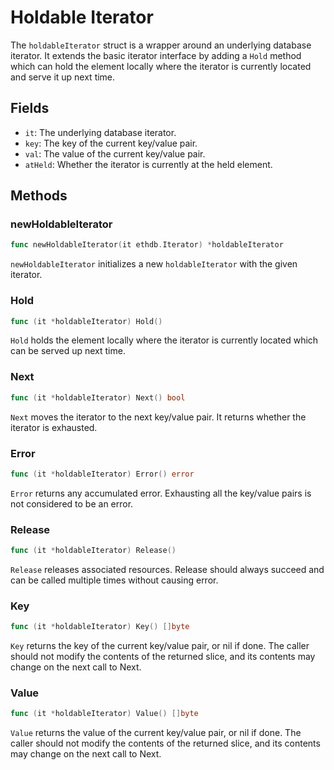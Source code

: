 # Holdable Iterator

The `holdableIterator` struct is a wrapper around an underlying database iterator. It extends the basic iterator interface by adding a `Hold` method which can hold the element locally where the iterator is currently located and serve it up next time.

## Fields

- `it`: The underlying database iterator.
- `key`: The key of the current key/value pair.
- `val`: The value of the current key/value pair.
- `atHeld`: Whether the iterator is currently at the held element.

## Methods

### newHoldableIterator

```go
func newHoldableIterator(it ethdb.Iterator) *holdableIterator
```

`newHoldableIterator` initializes a new `holdableIterator` with the given iterator.

### Hold

```go
func (it *holdableIterator) Hold()
```

`Hold` holds the element locally where the iterator is currently located which can be served up next time.

### Next

```go
func (it *holdableIterator) Next() bool
```

`Next` moves the iterator to the next key/value pair. It returns whether the iterator is exhausted.

### Error

```go
func (it *holdableIterator) Error() error
```

`Error` returns any accumulated error. Exhausting all the key/value pairs is not considered to be an error.

### Release

```go
func (it *holdableIterator) Release()
```

`Release` releases associated resources. Release should always succeed and can be called multiple times without causing error.

### Key

```go
func (it *holdableIterator) Key() []byte
```

`Key` returns the key of the current key/value pair, or nil if done. The caller should not modify the contents of the returned slice, and its contents may change on the next call to Next.

### Value

```go
func (it *holdableIterator) Value() []byte
```

`Value` returns the value of the current key/value pair, or nil if done. The caller should not modify the contents of the returned slice, and its contents may change on the next call to Next.